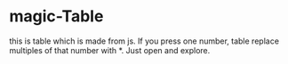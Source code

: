 # magic-Table
this is table which is made from js. If you press one number, table replace multiples of that number with *. Just open and explore.
